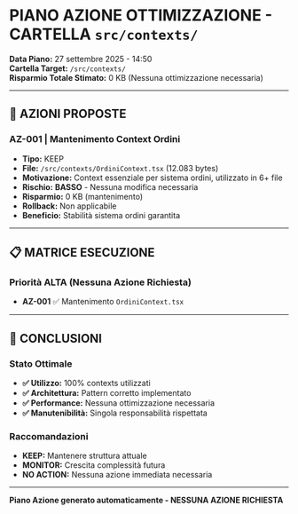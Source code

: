 # PIANO AZIONE OTTIMIZZAZIONE - CARTELLA `src/contexts/`

**Data Piano:** 27 settembre 2025 - 14:50  
**Cartella Target:** `/src/contexts/`  
**Risparmio Totale Stimato:** 0 KB (Nessuna ottimizzazione necessaria)

---

## 🎯 AZIONI PROPOSTE

### **AZ-001** | Mantenimento Context Ordini
- **Tipo:** KEEP
- **File:** `/src/contexts/OrdiniContext.tsx` (12.083 bytes)
- **Motivazione:** Context essenziale per sistema ordini, utilizzato in 6+ file
- **Rischio:** **BASSO** - Nessuna modifica necessaria
- **Risparmio:** 0 KB (mantenimento)
- **Rollback:** Non applicabile
- **Beneficio:** Stabilità sistema ordini garantita

---

## 📋 MATRICE ESECUZIONE

### Priorità ALTA (Nessuna Azione Richiesta)
- **AZ-001** ✅ Mantenimento `OrdiniContext.tsx`

---

## 🎯 CONCLUSIONI

### Stato Ottimale
- **✅ Utilizzo:** 100% contexts utilizzati
- **✅ Architettura:** Pattern corretto implementato
- **✅ Performance:** Nessuna ottimizzazione necessaria
- **✅ Manutenibilità:** Singola responsabilità rispettata

### Raccomandazioni
- **KEEP:** Mantenere struttura attuale
- **MONITOR:** Crescita complessità futura
- **NO ACTION:** Nessuna azione immediata necessaria

---

**Piano Azione generato automaticamente - NESSUNA AZIONE RICHIESTA**
